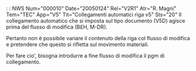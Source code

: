  :  : NWS Num="000010" Date="20050124" Rel="V2R1" Atr="R. Magni" Tem="TEC" App="V5" Tit="Collegamenti automatici riga v5" Sts="20"
Il collegamento automatico che si imposta sul tipo documento (V5D) agisce prima del flusso di modifica (B£H, M-DR).

Pertanto non è possibile variare il contenuto della riga col flusso di modifica e pretendere che questo si rifletta sul movimento materiali.

Per fare cio', bisogna introdurre a fine flusso di modifica il pgm di collegamento.
